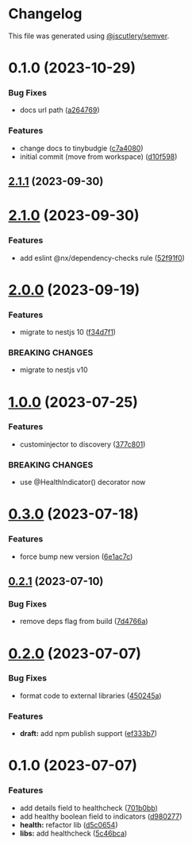 # Changelog

This file was generated using [@jscutlery/semver](https://github.com/jscutlery/semver).

# 0.1.0 (2023-10-29)


### Bug Fixes

* docs url path ([a264769](https://github.com/tinybudgie/packages/commit/a2647693c61669be263fceca90ba13af9addc456))


### Features

* change docs to tinybudgie ([c7a4080](https://github.com/tinybudgie/packages/commit/c7a4080a0d4d57c59356ecb252167bff5fcf211e))
* initial commit (move from workspace) ([d10f598](https://github.com/tinybudgie/packages/commit/d10f598b97ecfa39244ff31ac85f4e174ecdb9ac))



## [2.1.1](https://github.com/temarusanov/workspace/compare/health-checks-2.1.0...health-checks-2.1.1) (2023-09-30)



# [2.1.0](https://github.com/temarusanov/workspace/compare/health-checks-2.0.0...health-checks-2.1.0) (2023-09-30)


### Features

* add eslint @nx/dependency-checks rule ([52f91f0](https://github.com/temarusanov/workspace/commit/52f91f0649b91467ed08630cbb2516dd8411fe78))



# [2.0.0](https://github.com/temarusanov/workspace/compare/health-checks-1.0.0...health-checks-2.0.0) (2023-09-19)


### Features

* migrate to nestjs 10 ([f34d7f1](https://github.com/temarusanov/workspace/commit/f34d7f1291752f800739e2a3686857f965849585))


### BREAKING CHANGES

* migrate to nestjs v10



# [1.0.0](https://github.com/temarusanov/nx/compare/health-checks-0.3.0...health-checks-1.0.0) (2023-07-25)


### Features

* custominjector to discovery ([377c801](https://github.com/temarusanov/nx/commit/377c801a84a4e9d9aed5c2ff6db47dfedaf40f02))


### BREAKING CHANGES

* use @HealthIndicator() decorator now



# [0.3.0](https://github.com/temarusanov/nx/compare/health-checks-0.2.1...health-checks-0.3.0) (2023-07-18)


### Features

* force bump new version ([6e1ac7c](https://github.com/temarusanov/nx/commit/6e1ac7ccb930b1e9f8a77afb65178b994637902c))



## [0.2.1](https://github.com/temarusanov/nx/compare/health-checks-0.2.0...health-checks-0.2.1) (2023-07-10)


### Bug Fixes

* remove deps flag from build ([7d4766a](https://github.com/temarusanov/nx/commit/7d4766a63260ba1cb4051569531797e6e5b9752c))



# [0.2.0](https://github.com/temarusanov/nx/compare/health-checks-0.1.0...health-checks-0.2.0) (2023-07-07)


### Bug Fixes

* format code to external libraries ([450245a](https://github.com/temarusanov/nx/commit/450245a5793ec9ce9dfcc3950ad1c2fbfe638248))


### Features

* **draft:** add npm publish support ([ef333b7](https://github.com/temarusanov/nx/commit/ef333b7567c3df1f99393205cccd75443f28f065))



# 0.1.0 (2023-07-07)

### Features

- add details field to healthcheck ([701b0bb](https://github.com/temarusanov/nx/commit/701b0bb79e5a7255f3f5b3727b777fd12dd25e9a))
- add healthy boolean field to indicators ([d980277](https://github.com/temarusanov/nx/commit/d980277f32e1f935a1b617f1d50525de17d32867))
- **health:** refactor lib ([d5c0654](https://github.com/temarusanov/nx/commit/d5c065413c233e84f7f3230c4e7a8c7ae78fee25))
- **libs:** add healthcheck ([5c46bca](https://github.com/temarusanov/nx/commit/5c46bca7dbdf76624d822bb21d04041830b438cf))
